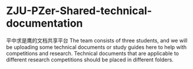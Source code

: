 # ZJU-PZer-Shared-technical-documentation
平中求是鹰的文档共享平台
The team consists of three students, and we will be uploading some technical documents or study guides here to help with competitions and research. Technical documents that are applicable to different research competitions should be placed in different folders.
